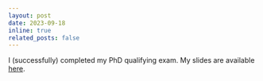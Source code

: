 ```yaml
---
layout: post
date: 2023-09-18 
inline: true
related_posts: false
---
```


I (successfully) completed my PhD qualifying exam. My slides are available [here](/assets/pdf/cov_pred_finance_presentation.pdf).



